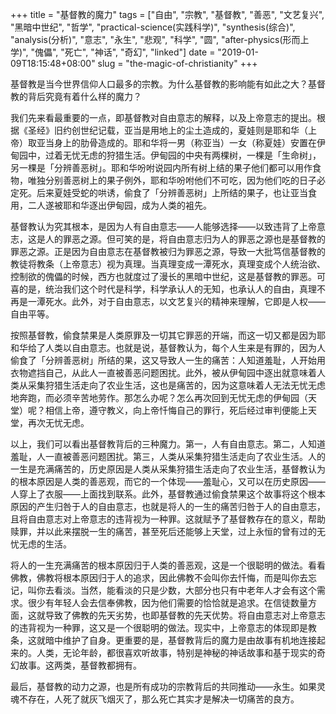 +++
title = "基督教的魔力"
tags = ["自由", "宗教", "基督教", "善恶", "文艺复兴", "黑暗中世纪", "哲学", "practical-science(实践科学)", "synthesis(综合)", "analysis(分析)", "意志", "永生", "悲观", "科学", "圆", "after-physics(形而上学)", "傀儡", "死亡", "神话", "奇幻", "linked"]
date = "2019-01-09T18:15:48+08:00"
slug = "the-magic-of-christianity"
+++

基督教是当今世界信仰人口最多的宗教。为什么基督教的影响能有如此之大？基督教的背后究竟有着什么样的魔力？

我们先来看最重要的一点，即基督教对自由意志的解释，以及上帝意志的提出。根据《圣经》旧约创世纪记载，亚当是用地上的尘土造成的，夏娃则是耶和华（上帝）取亚当身上的肋骨造成的。耶和华将一男（称亚当）一女（称夏娃）安置在伊甸园中，过着无忧无虑的狩猎生活。伊甸园的中央有两棵树，一棵是「生命树」，另一棵是「分辨善恶树」。耶和华吩咐说园内所有树上结的果子他们都可以用作食物，唯独分别善恶树上的果子例外，耶和华吩咐他们不可吃，因为他们吃的日子必定死。后来夏娃受蛇的哄诱，偷食了「分辨善恶树」上所结的果子，也让亚当食用，二人遂被耶和华逐出伊甸园，成为人类的袓先。

基督教认为究其根本，是因为人有自由意志——人能够选择——以致违背了上帝意志，这是人的罪恶之源。但可笑的是，将自由意志归为人的罪恶之源也是基督教的罪恶之源。正是因为自由意志在基督教被归为罪恶之源，导致一大批笃信基督教的教徒将教条（上帝意志）视为真理。当真理变成一潭死水，真理变成个人统治欲、控制欲的傀儡的时候，西方也就度过了漫长的黑暗中世纪，这是基督教的罪恶。可喜的是，统治我们这个时代是科学，科学承认人的无知，也承认人的自由，真理不再是一潭死水。此外，对于自由意志，以文艺复兴的精神来理解，它即是人权——自由平等。

按照基督教，偷食禁果是人类原罪及一切其它罪恶的开端，而这一切又都是因为耶和华给了人类以自由意志。也就是说，基督教认为，每个人生来是有罪的，因为人偷食了「分辨善恶树」所结的果，这又导致人一生的痛苦：人知道羞耻，人开始用衣物遮挡自己，从此人一直被善恶问题困扰。此外，被从伊甸园中逐出就意味着人类从采集狩猎生活走向了农业生活，这也是痛苦的，因为这意味着人无法无忧无虑地奔跑，而必须辛苦地劳作。那怎么办呢？怎么再次回到无忧无虑的伊甸园（天堂）呢？相信上帝，遵守教义，向上帝忏悔自己的罪行，死后经过审判便能上天堂，再次无忧无虑。

以上，我们可以看出基督教背后的三种魔力。第一，人有自由意志。第二，人知道羞耻，人一直被善恶问题困扰。第三，人类从采集狩猎生活走向了农业生活。人的一生是充满痛苦的，历史原因是人类从采集狩猎生活走向了农业生活，基督教认为的根本原因是人类的善恶观，而它的一个体现——羞耻心，又可以在历史原因——人穿上了衣服——上面找到联系。此外，基督教通过偷食禁果这个故事将这个根本原因的产生归咎于人的自由意志，也就是将人的一生的痛苦归咎于人的自由意志，且将自由意志对上帝意志的违背视为一种罪。这就赋予了基督教存在的意义，帮助赎罪，并以此来摆脱一生的痛苦，甚至死后还能够上天堂，过上永恒的曾有过的无忧无虑的生活。

将人的一生充满痛苦的根本原因归于人类的善恶观，这是一个很聪明的做法。看看佛教，佛教将根本原因归于人的追求，因此佛教不会叫你去忏悔，而是叫你去忘记，叫你去看淡。当然，能看淡的只是少数，大部分也只有中老年人才会有这个需求。很少有年轻人会去信奉佛教，因为他们需要的恰恰就是追求。在信徒数量方面，这就导致了佛教的先天劣势，也即基督教的先天优势。将自由意志对上帝意志的违背视为一种罪，这又是一个很聪明的做法。现实中，上帝意志的体现即是教条，这就暗中维护了自身。更重要的是，基督教背后的魔力是由故事有机地连接起来的。人类，无论年龄，都很喜欢听故事，特别是神秘的神话故事和基于现实的奇幻故事。这两类，基督教都拥有。

最后，基督教的动力之源，也是所有成功的宗教背后的共同推动——永生。如果灵魂不存在，人死了就灰飞烟灭了，那么死亡其实才是解决一切痛苦的良方。
